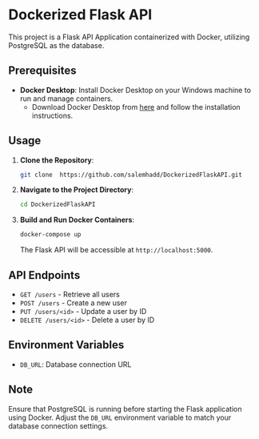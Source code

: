 # Dockerized Flask API

This project is a Flask API Application containerized with Docker, utilizing PostgreSQL as the database.

## Prerequisites

- **Docker Desktop**: Install Docker Desktop on your Windows machine to run and manage containers.
  - Download Docker Desktop from [here](https://www.docker.com/products/docker-desktop) and follow the installation instructions.

## Usage

1. **Clone the Repository**:

    ```bash
    git clone  https://github.com/salemhadd/DockerizedFlaskAPI.git
    ```

2. **Navigate to the Project Directory**:

    ```bash
    cd DockerizedFlaskAPI
    ```

3. **Build and Run Docker Containers**:

    ```bash
    docker-compose up
    ```

    The Flask API will be accessible at `http://localhost:5000`.

## API Endpoints

- `GET /users` - Retrieve all users
- `POST /users` - Create a new user
- `PUT /users/<id>` - Update a user by ID
- `DELETE /users/<id>` - Delete a user by ID

## Environment Variables

- `DB_URL`: Database connection URL

## Note

Ensure that PostgreSQL is running before starting the Flask application using Docker. Adjust the `DB_URL` environment variable to match your database connection settings.



